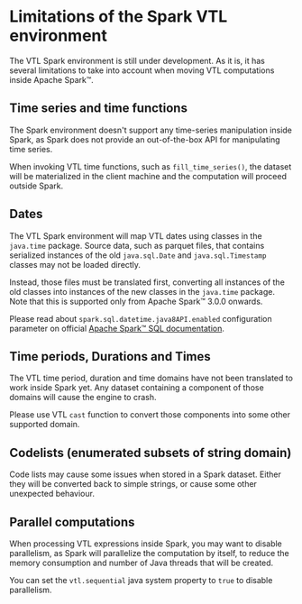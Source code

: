 # Limitations of the Spark VTL environment

The VTL Spark environment is still under development. As it is, it has several limitations
to take into account when moving VTL computations inside Apache Spark™.

## Time series and time functions

The Spark environment doesn't support any time-series manipulation inside Spark,
as Spark does not provide an out-of-the-box API for manipulating time series.

When invoking VTL time functions, such as `fill_time_series()`, the dataset will be 
materialized in the client machine and the computation will proceed outside Spark.

## Dates

The VTL Spark environment will map VTL dates using classes in the `java.time` package.
Source data, such as parquet files, that contains serialized instances of the old 
`java.sql.Date` and `java.sql.Timestamp` classes may not be loaded directly. 

Instead, those files must be translated first, converting all instances of the old classes 
into instances of the new classes in the `java.time` package. Note that this is supported
only from Apache Spark™ 3.0.0 onwards.

Please read about `spark.sql.datetime.java8API.enabled` configuration parameter on
official [Apache Spark™ SQL documentation](https://spark.apache.org/docs/latest/configuration.html#runtime-sql-configuration). 

## Time periods, Durations and Times

The VTL time period, duration and time domains have not been translated to work inside Spark 
yet. Any dataset containing a component of those domains will cause the engine to crash.

Please use VTL `cast` function to convert those components into some other supported domain.

## Codelists (enumerated subsets of string domain)

Code lists may cause some issues when stored in a Spark dataset. Either they will be
converted back to simple strings, or cause some other unexpected behaviour.

## Parallel computations

When processing VTL expressions inside Spark, you may want to disable parallelism, as
Spark will parallelize the computation by itself, to reduce the memory consumption 
and number of Java threads that will be created.

You can set the `vtl.sequential` java system property to `true` to disable parallelism.
